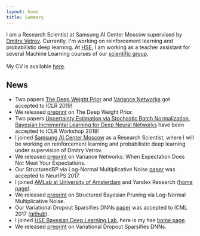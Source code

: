 ```yaml
---
layout: home
title: Summary
---
```


I am a Research Scientist at Samsung AI Center Moscow supervised by [Dmitry Vetrov](https://scholar.google.com/citations?user=7HU0UoUAAAAJ&hl=en). 
Currently, I'm working on reinforcement learning and probabilistic deep learning. 
At [HSE](https://www.hse.ru/en/), I am working as a teacher assistant for several Machine Learning courses of our [scientific group](http://bayesgroup.ru/teaching/).
<br />
<br />
My CV is available [here](https://docs.google.com/document/d/1s7wPBTrbM4LNM9elzAjepc5RLGLobmzAiVVUy1kxDTU/edit?usp=sharing).
 
## News 
- Two papers [The Deep Weight Prior](https://openreview.net/forum?id=ByGuynAct7) and [Variance Networks](https://openreview.net/forum?id=B1GAUs0cKQ) got accepted to ICLR 2019!
- We released [preprint](https://arxiv.org/abs/1810.06943) on The Deep Weight Prior.
- Two papers [Uncertainty Estimation via Stochastic Batch Normalization](https://openreview.net/forum?id=r1yXEdkvz), [Bayesian Incremental Learning for Deep Neural Networks](https://openreview.net/forum?id=ByZzFPJDG) have been accepted to ICLR Workshop 2018!
- I joined [Samsung AI Center Moscow](https://research.samsung.com/aicenter_moscow) as a Research Scientist, where I will be working on reinforcement learning and probabilistic deep learning under supervision of Dmitry Vetrov.
- We released [preprint](https://arxiv.org/abs/1803.03764) on Variance Networks: When Expectation Does Not Meet Your Expectations.
- Our StructuredBP via Log-Normal Multiplicative Noise [paper](https://arxiv.org/abs/1705.07283) was accepted to NeurIPS 2017.
- I joined [AMLab at University of Amsterdam](http://amlab.science.uva.nl/people/) and Yandex Research ([home page](https://research.yandex.com/lib/people/609475)). 
- We released [preprint](https://arxiv.org/abs/1705.07283) on Structured Bayesian Pruning via Log-Normal Multiplicative Noise.
- Our Variational Dropout Sparsifies DNNs [paper](https://arxiv.org/abs/1701.05369) was accepted to ICML 2017 ([github](https://github.com/ars-ashuha/variational-dropout-sparsifies-dnn)).
- I joined [HSE Bayesian Deep Learning Lab](https://cs.hse.ru/en/big-data/bayeslab), here is my hse [home page](https://www.hse.ru/en/org/persons/204848606).
- We released [preprint](https://arxiv.org/abs/1701.05369) on Variational Dropout Sparsifies DNNs.
